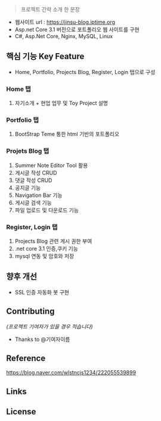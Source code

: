 > 프로젝트 간략 소개 한 문장 
- 웹사이트 url : https://jinsu-blog.iptime.org
- Asp.net Core 3.1 버전으로 포트폴리오 웹 사이트를 구현
- C#, Asp.Net Core, Nginx, MySQL, Linux

## 핵심 기능  Key Feature
- Home, Portfolio, Projects Blog, Register, Login 탭으로 구성

### Home 탭         
 1. 자기소개 + 현업 업무 및 Toy Project 설명 
 
### Portfolio 탭
 1. BootStrap Teme 통한 html 기반의 포트폴리오 

### Projets Blog 탭  
 1. Summer Note Editor Tool 활용
 2. 게시글 작성 CRUD
 3. 댓글 작성 CRUD
 4. 공지글 기능
 5. Navigation Bar 기능
 6. 게시글 검색 기능 
 7. 파일 업로드 및 다운로드 기능
                    
### Register, Login 탭 
 1. Projects Blog 관련 게시 권한 부여 
 2. .net core 3.1 인증,쿠키 기능 
 3. mysql 연동 및 암호와 저장

## 향후 개선 
- SSL 인증 자동화 봇 구현 

## Contributing
*(프로젝트 기여자가 있을 경우 적습니다)*
- Thanks to @기여자이름

## Reference
https://blog.naver.com/wlstncjs1234/222055539899

## Links


## License
